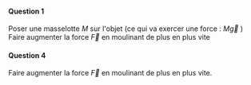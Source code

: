 #### Question 1
Poser une masselotte $M$ sur l'objet (ce qui va exercer une force : $M\vec{g}$ )
Faire augmenter la force $\vec{F}$ en moulinant de plus en plus vite

#### Question 4
Faire augmenter la force $\vec{F}$ en moulinant de plus en plus vite. 
